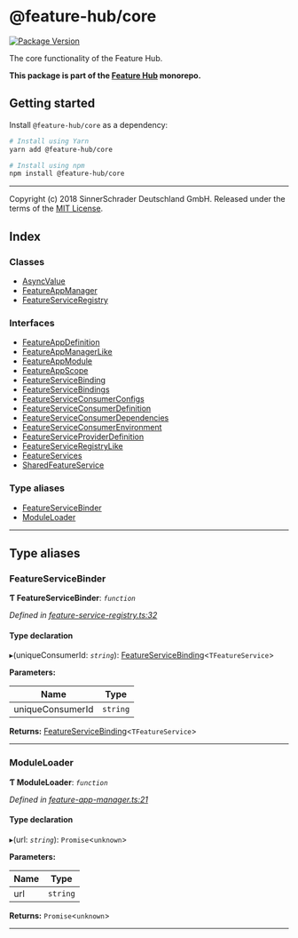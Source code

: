 
@feature-hub/core
=================

[![Package Version](https://img.shields.io/npm/v/@feature-hub/core.svg)](https://www.npmjs.com/package/@feature-hub/core)

The core functionality of the Feature Hub.

**This package is part of the [Feature Hub](https://github.com/sinnerschrader/feature-hub) monorepo.**

Getting started
---------------

Install `@feature-hub/core` as a dependency:

```sh
# Install using Yarn
yarn add @feature-hub/core
```

```sh
# Install using npm
npm install @feature-hub/core
```

* * *

Copyright (c) 2018 SinnerSchrader Deutschland GmbH. Released under the terms of the [MIT License](https://github.com/sinnerschrader/feature-hub/blob/master/LICENSE).

## Index

### Classes

* [AsyncValue](classes/asyncvalue.md)
* [FeatureAppManager](classes/featureappmanager.md)
* [FeatureServiceRegistry](classes/featureserviceregistry.md)

### Interfaces

* [FeatureAppDefinition](interfaces/featureappdefinition.md)
* [FeatureAppManagerLike](interfaces/featureappmanagerlike.md)
* [FeatureAppModule](interfaces/featureappmodule.md)
* [FeatureAppScope](interfaces/featureappscope.md)
* [FeatureServiceBinding](interfaces/featureservicebinding.md)
* [FeatureServiceBindings](interfaces/featureservicebindings.md)
* [FeatureServiceConsumerConfigs](interfaces/featureserviceconsumerconfigs.md)
* [FeatureServiceConsumerDefinition](interfaces/featureserviceconsumerdefinition.md)
* [FeatureServiceConsumerDependencies](interfaces/featureserviceconsumerdependencies.md)
* [FeatureServiceConsumerEnvironment](interfaces/featureserviceconsumerenvironment.md)
* [FeatureServiceProviderDefinition](interfaces/featureserviceproviderdefinition.md)
* [FeatureServiceRegistryLike](interfaces/featureserviceregistrylike.md)
* [FeatureServices](interfaces/featureservices.md)
* [SharedFeatureService](interfaces/sharedfeatureservice.md)

### Type aliases

* [FeatureServiceBinder](#featureservicebinder)
* [ModuleLoader](#moduleloader)

---

## Type aliases

<a id="featureservicebinder"></a>

###  FeatureServiceBinder

**Ƭ FeatureServiceBinder**: *`function`*

*Defined in [feature-service-registry.ts:32](https://github.com/sinnerschrader/feature-hub/blob/master/packages/core/src/feature-service-registry.ts#L32)*

#### Type declaration
▸(uniqueConsumerId: *`string`*): [FeatureServiceBinding](interfaces/featureservicebinding.md)<`TFeatureService`>

**Parameters:**

| Name | Type |
| ------ | ------ |
| uniqueConsumerId | `string` |

**Returns:** [FeatureServiceBinding](interfaces/featureservicebinding.md)<`TFeatureService`>

___
<a id="moduleloader"></a>

###  ModuleLoader

**Ƭ ModuleLoader**: *`function`*

*Defined in [feature-app-manager.ts:21](https://github.com/sinnerschrader/feature-hub/blob/master/packages/core/src/feature-app-manager.ts#L21)*

#### Type declaration
▸(url: *`string`*): `Promise`<`unknown`>

**Parameters:**

| Name | Type |
| ------ | ------ |
| url | `string` |

**Returns:** `Promise`<`unknown`>

___

